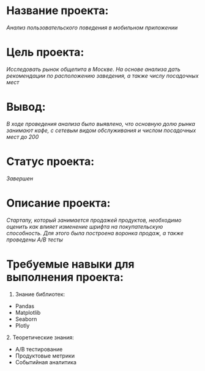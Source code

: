 # **Название проекта:**
  *Анализ пользовательского поведения в мобильном приложении*
# **Цель проекта:**  
  *Исследовать рынок общепита в Москве. На основе анализа дать рекомендации по расположению заведения, а также числу посадочных мест*
# **Вывод:**
  *В ходе проведения анализа было выявлено, что основную долю рынка занимают кафе, с сетевым видом обслуживания и числом посадочных мест до 200*
# **Статус проекта:**
  *Завершен*
# **Описание проекта:**  
  *Стартапу, который занимается продажей продуктов, необходимо оценить как влияет изменение шрифта на покупательскую способность.
  Для этого была построена воронка продаж, а также проведены A/B тесты*
# **Требуемые навыки для выполнения проекта:**
  1. Знание библиотек:
  <ul>
    <li>Pandas</li>
    <li>Matplotlib</li>
    <li>Seaborn</li>
    <li>Plotly</li>
 </ul>
   2. Теоретические знания:
  <ul>
    <li>A/B тестирование</li>
    <li>Продуктовые метрики</li>
    <li>Событийная аналитика </li>
  </ul>
